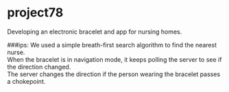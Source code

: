 # project78
Developing an electronic bracelet and app for nursing homes.


###ips:
We used a simple breath-first search algorithm to find the nearest nurse.<br>
When the bracelet is in navigation mode, it keeps polling the server to see if the direction changed.<br>
The server changes the direction if the person wearing the bracelet passes a chokepoint.

